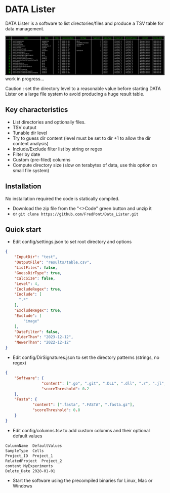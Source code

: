 # DATA Lister
 DATA Lister is a software to list directories/files and produce a TSV table for data management.

  ![Output Table](src/images/table.png)
work in progress...

Caution : set the directory level to a reasonable value before starting DATA Lister on a large file system to avoid producing a huge result table.

## Key characteristics
- List directories and optionally files.
- TSV output
- Tunable dir level
- Try to guess dir content (level must be set to dir +1 to allow the dir content analysis)
- Include/Exclude filter list by string or regex
- Filter by date
- Custom (pre-filed) columns
- Compute directory size (slow on terabytes of data, use this option on small file system)

## Installation

No installation required the code is statically compiled.

- Download the zip file from the "<>Code" green button and unzip it 
- or `git clone https://github.com/FredPont/Data_Lister.git`

## Quick start

- Edit config/settings.json to set root directory and options
```json
{
    "InputDir": "test",
    "OutputFile": "results/table.csv",
    "ListFiles": false,
    "GuessDirType": true,
    "CalcSize": false,
    "Level": 4,
    "IncludeRegex": true,
    "Include": [
      ".*"
    ],
    "ExcludeRegex": true,
    "Exclude": [
        "image"
    ],
    "DateFilter": false,
    "OlderThan": "2023-12-12",
    "NewerThan": "2022-12-12"
}
```
- Edit config/DirSignatures.json to set the directory patterns (strings, no regex)
```json
{
    "Software": {
                "content": [".go", ".git", ".DLL", ".dll", ".r", ".jl", ".pl"],
                "scoreThreshold": 0.2
    },
    "Fasta": {
            "content": [".fasta", ".FASTA", ".fasta.gz"],
            "scoreThreshold": 0.8
    }
}
```
- Edit config/columns.tsv to add custom columns and their optional default values
```tsv
ColumnName	DefaultValues
SampleType	Cells
Project_ID	Project_1
RelatedProject	Project_2
content	MyExperiments
Delete_Date	2028-01-01
```
- Start the software using the precompiled binaries for Linux, Mac or Windows

